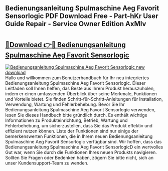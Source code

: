 ## Bedienungsanleitung Spulmaschine Aeg Favorit Sensorlogic PDF Download Free - Part-hKr User Guide Repair - Service Owner Edition AxMIv

# <h2><a href="http://df3z84.blite.top/?on=Bedienungsanleitung+Spulmaschine+Aeg+Favorit+Sensorlogic">🔗Download 👉🔴 Bedienungsanleitung Spulmaschine Aeg Favorit Sensorlogic</a></h2>

[![Bedienungsanleitung Spulmaschine Aeg Favorit Sensorlogic new download](https://i.imgur.com/lujVjoI.png)](http://df3z84.blite.top/?on=Bedienungsanleitung+Spulmaschine+Aeg+Favorit+Sensorlogic)
Hallo und willkommen zum Benutzerhandbuch für Ihr neu integriertes Bedienungsanleitung Spulmaschine Aeg Favorit Sensorlogic. Dieser Leitfaden soll Ihnen helfen, das Beste aus Ihrem Produkt herauszuholen, indem er einen umfassenden Überblick über seine Merkmale, Funktionen und Vorteile bietet. Sie finden Schritt-für-Schritt-Anleitungen für Installation, Verwendung, Wartung und Fehlerbehebung. Bevor Sie Ihr Bedienungsanleitung Spulmaschine Aeg Favorit Sensorlogic verwenden, lesen Sie dieses Handbuch bitte gründlich durch. Es enthält wichtige Informationen zu Produkteinrichtung, Betrieb, Wartung und Fehlerbehebung, um sicherzustellen, dass Sie das Produkt effektiv und effizient nutzen können. Liste der Funktionen sind nur einige der bemerkenswerten Funktionen, die in Ihrem neuen Bedienungsanleitung Spulmaschine Aeg Favorit Sensorlogic verfügbar sind. Wir hoffen, dass das Bedienungsanleitung Spulmaschine Aeg Favorit SensorlogicD ein wertvolles Gut war, wenn Sie durch die Funktionen Ihres neuen Produkts navigieren. Sollten Sie Fragen oder Bedenken haben, zögern Sie bitte nicht, sich an unser Kundensupport-Team zu wenden.
